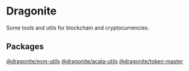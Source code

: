 # Dragonite
Some tools and utils for blockchain and cryptocurrencies.

## Packages
[@dragonite/evm-utils](./evm-utils/)
[@dragonite/acala-utils](./acala-utils/)
[@dragonite/token-master](./token-master/)
